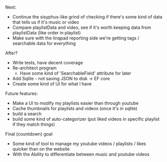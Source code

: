 Next:
- Continue the sisyphus-like grind of checking if there's some kind of data that tells us if it's music or video
- Compare playlistData and video, see if it's worth keeping data from playlistData (like order in playlist)
- Make sure with the linqpad reporting side we're getting tags / searchable data for everything

After?
- Write tests, have decent coverage
- Re-architect program
    - Have some kind of 'SearchableField' attribute for later
- Add Sqlite - not saving JSON to disk -> EF core
- Create some kind of UI for what I have

Future features:
- Make a UI to modify my playlists easier than through youtube
- Cache thumbnails for playlists and videos (once it's in sqlite)
- build a search
- build some kind of auto-categorizer (put liked videos in specific playlist if they match things)

Final (countdown) goal
- Some kind of tool to manage my youtube videos / playlists / likes quicker than on the website
- With the Ability to differentiate between music and youtube videos
